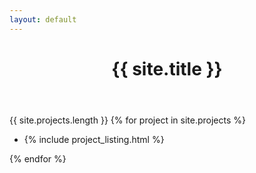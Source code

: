 ```yaml
---
layout: default
---
```

<header>
    <h1>{{ site.title }}</h1>
</header>
{{ site.projects.length }}
{% for project in site.projects %}
<ul>
    <li>
        {% include project_listing.html %}
    </li>
</ul>
{% endfor %}
